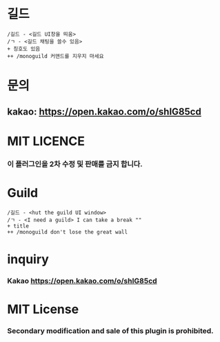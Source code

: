 # 길드
```
/길드 - <길드 UI창을 띄움>
/ㄱ - <길드 채팅을 쓸수 있음>
+ 칭호도 있음
++ /monoguild 커맨드를 지우지 마세요
```
# 문의

## kakao: https://open.kakao.com/o/shIG85cd

# MIT LICENCE

### 이 플러그인을 2차 수정 및 판매를 금지 합니다.

# Guild
```
/길드 - <hut the guild UI window>
/ㄱ - <I need a guild> I can take a break ""
+ title
++ /monoguild don't lose the great wall
```
# inquiry

### Kakao https://open.kakao.com/o/shIG85cd

# MIT License

### Secondary modification and sale of this plugin is prohibited.
